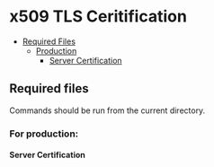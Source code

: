 # x509 TLS Ceritification

- [Required Files](#required-files)
  - [Production](#for-production)
    - [Server Certification](#server-certification)

## Required files

Commands should be run from the current directory.

### For production:

#### Server Certification

<!-- TODO: Get domain, then certification from Let's Encrypt -->
